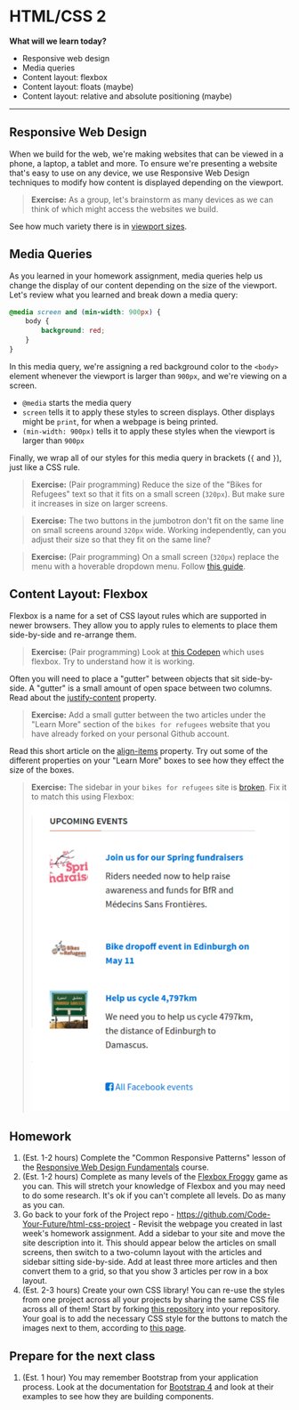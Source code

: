 # HTML/CSS 2
**What will we learn today?**
- Responsive web design
- Media queries
- Content layout: flexbox
- Content layout: floats (maybe)
- Content layout: relative and absolute positioning (maybe)
---

## Responsive Web Design
When we build for the web, we're making websites that can be viewed in a phone, a laptop, a tablet and more. To ensure we're presenting a website that's easy to use on any device, we use Responsive Web Design techniques to modify how content is displayed depending on the viewport.

> **Exercise:** As a group, let's brainstorm as many devices as we can think of which might access the websites we build.

See how much variety there is in [viewport sizes](https://decadecity.net/blog/2014/08/19/a-device-agnostic-approach-to-inlining-css).

## Media Queries
As you learned in your homework assignment, media queries help us change the display of our content depending on the size of the viewport. Let's review what you learned and break down a media query:

```css
@media screen and (min-width: 900px) {
	body {
		background: red;
	}
}
```

In this media query, we're assigning a red background color to the `<body>` element whenever the viewport is larger than `900px`, and we're viewing on a screen.

- `@media` starts the media query
- `screen` tells it to apply these styles to screen displays. Other displays might be `print`, for when a webpage is being printed.
- `(min-width: 900px)` tells it to apply these styles when the viewport is larger than `900px`

Finally, we wrap all of our styles for this media query in brackets (`{` and `}`), just like a CSS rule.

> **Exercise:** (Pair programming) Reduce the size of the "Bikes for Refugees" text so that it fits on a small screen (`320px`). But make sure it increases in size on larger screens.

> **Exercise:** The two buttons in the jumbotron don't fit on the same line on small screens around `320px` wide. Working independently, can you adjust their size so that they fit on the same line?

> **Exercise:** (Pair programming) On a small screen (`320px`) replace the menu with a hoverable dropdown menu. Follow [this guide](https://schier.co/blog/2014/10/23/creating-a-pure-css-dropdown-using-the-hover-selector.html).

## Content Layout: Flexbox
Flexbox is a name for a set of CSS layout rules which are supported in newer browsers. They allow you to apply rules to elements to place them side-by-side and re-arrange them.

> **Exercise:** (Pair programming) Look at [this Codepen](http://codepen.io/natewr/pen/aJPOeR) which uses flexbox. Try to understand how it is working.

Often you will need to place a "gutter" between objects that sit side-by-side. A "gutter" is a small amount of open space between two columns. Read about the [justify-content](https://css-tricks.com/almanac/properties/j/justify-content/) property.

> **Exercise:** Add a small gutter between the two articles under the "Learn More" section of the `bikes for refugees` website that you have already forked on your personal Github account.

Read this short article on the [align-items](https://css-tricks.com/almanac/properties/a/align-items/) property. Try out some of the different properties on your "Learn More" boxes to see how they effect the size of the boxes.

> **Exercise:** The sidebar in your `bikes for refugees` site is [broken](assets/broken-sidebar.png). Fix it to match this using Flexbox: 
![](assets/fixed-sidebar.png)

## Homework
1. (Est. 1-2 hours) Complete the "Common Responsive Patterns" lesson of the [Responsive Web Design Fundamentals](https://www.udacity.com/course/responsive-web-design-fundamentals--ud893) course.
2. (Est. 1-2 hours) Complete as many levels of the [Flexbox Froggy](http://flexboxfroggy.com/) game as you can. This will stretch your knowledge of Flexbox and you may need to do some research. It's ok if you can't complete all levels. Do as many as you can.
3. Go back to your fork of the Project repo - https://github.com/Code-Your-Future/html-css-project - Revisit the webpage you created in last week's homework assignment. Add a sidebar to your site and move the site description into it. This should appear below the articles on small screens, then switch to a two-column layout with the articles and sidebar sitting side-by-side. Add at least three more articles and then convert them to a grid, so that you show 3 articles per row in a box layout.
4. (Est. 2-3 hours) Create your own CSS library! You can re-use the styles from one project across all your projects by sharing the same CSS file across all of them! Start by forking [this repository](https://github.com/Code-Your-Future/css-skin) into your repository. Your goal is to add the necessary CSS style for the buttons to match the images next to them, according to [this page](https://code-your-future.github.io/css-skin/).

## Prepare for the next class
1. (Est. 1 hour) You may remember Bootstrap from your application process. Look at the documentation for [Bootstrap 4](https://v4-alpha.getbootstrap.com/) and look at their examples to see how they are building components.
